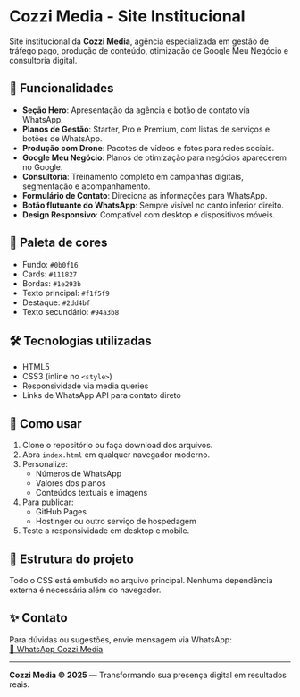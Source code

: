 # Cozzi Media - Site Institucional

Site institucional da **Cozzi Media**, agência especializada em gestão de tráfego pago, produção de conteúdo, otimização de Google Meu Negócio e consultoria digital.

## 📌 Funcionalidades

- **Seção Hero**: Apresentação da agência e botão de contato via WhatsApp.
- **Planos de Gestão**: Starter, Pro e Premium, com listas de serviços e botões de WhatsApp.
- **Produção com Drone**: Pacotes de vídeos e fotos para redes sociais.
- **Google Meu Negócio**: Planos de otimização para negócios aparecerem no Google.
- **Consultoria**: Treinamento completo em campanhas digitais, segmentação e acompanhamento.
- **Formulário de Contato**: Direciona as informações para WhatsApp.
- **Botão flutuante do WhatsApp**: Sempre visível no canto inferior direito.
- **Design Responsivo**: Compatível com desktop e dispositivos móveis.

## 🎨 Paleta de cores

- Fundo: `#0b0f16`
- Cards: `#111827`
- Bordas: `#1e293b`
- Texto principal: `#f1f5f9`
- Destaque: `#2dd4bf`
- Texto secundário: `#94a3b8`

## 🛠 Tecnologias utilizadas

- HTML5
- CSS3 (inline no `<style>`)
- Responsividade via media queries
- Links de WhatsApp API para contato direto

## 🚀 Como usar

1. Clone o repositório ou faça download dos arquivos.
2. Abra `index.html` em qualquer navegador moderno.
3. Personalize:
   - Números de WhatsApp
   - Valores dos planos
   - Conteúdos textuais e imagens
4. Para publicar:
   - GitHub Pages
   - Hostinger ou outro serviço de hospedagem
5. Teste a responsividade em desktop e mobile.

## 📄 Estrutura do projeto

Todo o CSS está embutido no arquivo principal. Nenhuma dependência externa é necessária além do navegador.

## ✨ Contato

Para dúvidas ou sugestões, envie mensagem via WhatsApp:  
[💬 WhatsApp Cozzi Media](https://api.whatsapp.com/send/?phone=5581995387708)

---

**Cozzi Media © 2025** — Transformando sua presença digital em resultados reais.


